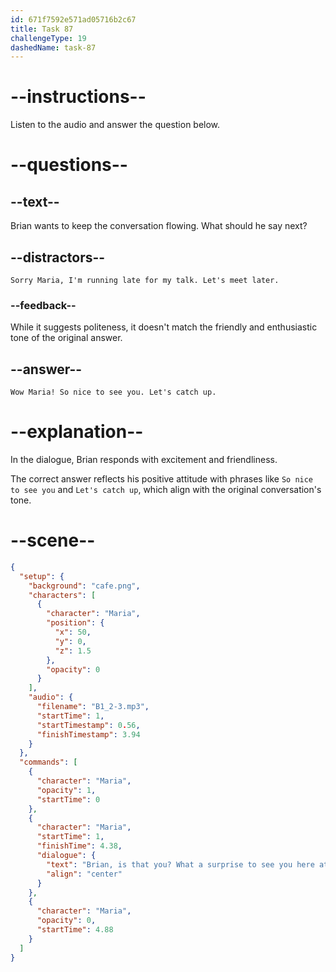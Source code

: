 ```yaml
---
id: 671f7592e571ad05716b2c67
title: Task 87
challengeType: 19
dashedName: task-87
---
```


<!-- (Audio) Maria: Brian, is that you? What a surprise to see you here at PyCon! -->

<!-- SPEAKING -->

# --instructions--

Listen to the audio and answer the question below.

# --questions--

## --text--

Brian wants to keep the conversation flowing. What should he say next?

## --distractors--

`Sorry Maria, I'm running late for my talk. Let's meet later.`

### --feedback--

While it suggests politeness, it doesn't match the friendly and enthusiastic tone of the original answer.

## --answer--

`Wow Maria! So nice to see you. Let's catch up.`

# --explanation--

In the dialogue, Brian responds with excitement and friendliness.

The correct answer reflects his positive attitude with phrases like `So nice to see you` and `Let's catch up`, which align with the original conversation's tone.

# --scene--

```json
{
  "setup": {
    "background": "cafe.png",
    "characters": [
      {
        "character": "Maria",
        "position": {
          "x": 50,
          "y": 0,
          "z": 1.5
        },
        "opacity": 0
      }
    ],
    "audio": {
      "filename": "B1_2-3.mp3",
      "startTime": 1,
      "startTimestamp": 0.56,
      "finishTimestamp": 3.94
    }
  },
  "commands": [
    {
      "character": "Maria",
      "opacity": 1,
      "startTime": 0
    },
    {
      "character": "Maria",
      "startTime": 1,
      "finishTime": 4.38,
      "dialogue": {
        "text": "Brian, is that you? What a surprise to see you here at PyCon.",
        "align": "center"
      }
    },
    {
      "character": "Maria",
      "opacity": 0,
      "startTime": 4.88
    }
  ]
}
```

